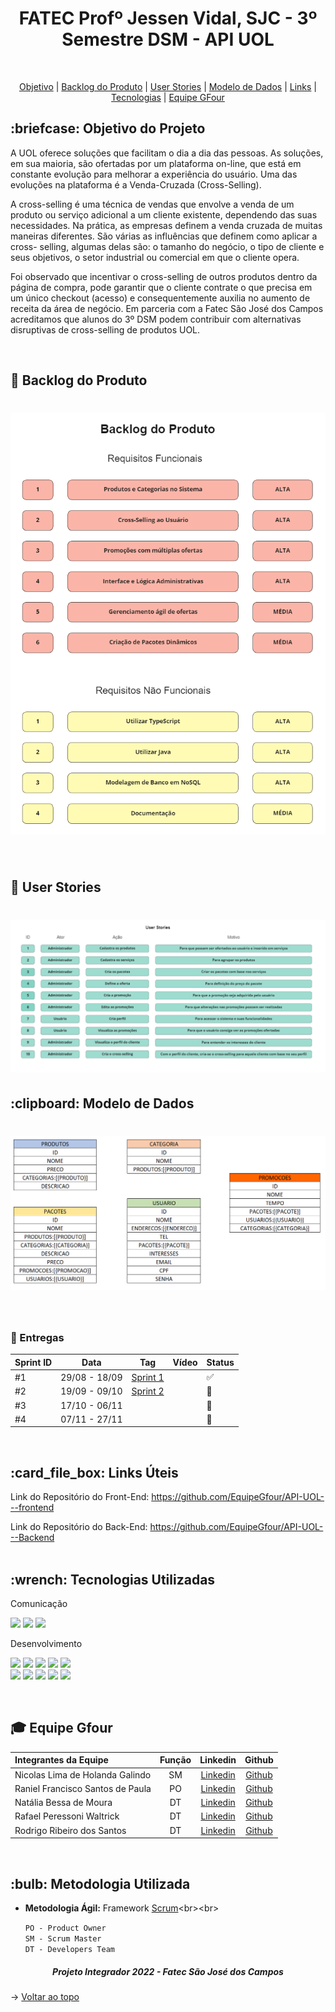 <p align="center">
<h1 align="center"> FATEC Profº Jessen Vidal, SJC - 3º Semestre DSM - API UOL </h1>
<br id="topo">
<p align="center">
    <a href="#Objetivo">Objetivo</a>  |  
    <a href="#backlog">Backlog do Produto</a>  |
    <a href="#userstories">User Stories</a>  |
    <a href="#modelo">Modelo de Dados</a>  |
    <a href="#links">Links</a>  |  
    <a href="#tecnologias">Tecnologias</a>  |  
    <a href="#equipe">Equipe GFour</a>
</p>


<span id="Objetivo">
<h2> :briefcase: Objetivo do Projeto </h2>
<p>A UOL oferece soluções que facilitam o dia a dia das pessoas. As soluções, em sua maioria, são ofertadas por um plataforma on-line, que está em constante evolução para melhorar a experiência do usuário. Uma das evoluções na plataforma é a Venda-Cruzada (Cross-Selling).</p>

<p>A cross-selling é uma técnica de vendas que envolve a venda de um produto ou serviço adicional a um cliente existente, dependendo das suas necessidades. Na prática, as empresas definem a venda cruzada de muitas maneiras diferentes. São várias as influências que definem como aplicar a cross-
selling, algumas delas são: o tamanho do negócio, o tipo de cliente e seus objetivos, o setor industrial ou comercial em que o cliente opera.</p>

<p>Foi observado que incentivar o cross-selling de outros produtos dentro da página de compra, pode garantir que o cliente contrate o que precisa em um único checkout (acesso) e consequentemente auxilia no aumento de receita da área de negócio.
Em parceria com a Fatec São José dos Campos acreditamos que alunos do 3º DSM podem contribuir com alternativas disruptivas de cross-selling de produtos UOL.</p>
<br>

<span id="backlog">
<h2> 📑 Backlog do Produto</h2>
<h1 align="center">
<img src = "/img/BacklogProduto.png"></h1>
<br>

<span id="userstories">
<h2> 📑 User Stories</h2>
<h1 align="center">
<img src = "/img/UserStories.png"></h1>


<span id="modelo">
<h2> :clipboard: Modelo de Dados</h2>
<h1 align="center">
<img src = "/img/ModeloDados.png"></h1>
<br>

### 🎯 Entregas

Sprint ID | Data | Tag | Vídeo | Status
----------|------|-----|-------|--------
#1 | 29/08 - 18/09 |[Sprint 1](https://github.com/EquipeGfour/API-3Semestre-UOL/tree/Sprint01)||:white_check_mark:|
#2 | 19/09 - 09/10 |[Sprint 2](https://github.com/EquipeGfour/API-3Semestre-UOL/tree/Sprint02)||:black_square_button:|
#3 | 17/10 - 06/11 |||:black_square_button:| 
#4 | 07/11 - 27/11 |||:black_square_button:| 
<br>

<span id="links">
<h2>:card_file_box: Links Úteis</h2>

Link do Repositório do Front-End: https://github.com/EquipeGfour/API-UOL---frontend

Link do Repositório do Back-End: https://github.com/EquipeGfour/API-UOL---Backend
<br>
<br>
<span id="tecnologias">
<h2>:wrench: Tecnologias Utilizadas</h2>
<p>
<p> Comunicação <p>
<img src="https://img.shields.io/badge/Slack-CED4DA?style=for-the-badge&logo=slack&logoColor=4A154B"/> 
<img src="https://img.shields.io/badge/Discord-CED4DA?style=for-the-badge&logo=discord&logoColor=5865F2"/> 
<img src="https://img.shields.io/badge/Trello-CED4DA?style=for-the-badge&logo=trello&logoColor=0052CC"/>
<p> Desenvolvimento <p>
<img src="https://img.shields.io/badge/Figma-CED4DA?style=for-the-badge&logo=figma&logoColor=F24E1E"/>
<img src="https://img.shields.io/badge/Eclipse-CED4DA?style=for-the-badge&logo=eclipse&logoColor=2C2255" />
<img src="https://img.shields.io/badge/CSS3-CED4DA?style=for-the-badge&logo=css3&logoColor=1572B6"/> 
<img src="https://img.shields.io/badge/JavaScript-CED4DA?style=for-the-badge&logo=javascript&logoColor=F7DF1E"/>  
<img src="https://img.shields.io/badge/TypeScript-CED4DA?style=for-the-badge&logo=typescript&logoColor=007ACC"/> 
<br>
<img src="https://img.shields.io/badge/Java-CED4DA?style=for-the-badge&logo=java&logoColor=ff8000" />
<img src="https://img.shields.io/badge/Spring-CED4DA?style=for-the-badge&logo=spring&logoColor=6DB33F" />
<img src="https://img.shields.io/badge/React-CED4DA?style=for-the-badge&logo=react&logoColor=61DAFB"/> 
<img src="https://img.shields.io/badge/MongoDB-CED4DA?style=for-the-badge&logo=mongodb&logoColor=4EA94B"/>
<img src="https://img.shields.io/badge/Swagger-CED4DA?style=for-the-badge&logo=Swagger&logoColor=4EA94B" />
</p>
<br>

<div id='equipe'>
<h2> 🎓 Equipe Gfour</h2>
    

Integrantes da Equipe | Função | Linkedin | Github| 
:--------- | :------: | :-------: | :-------: | 
Nicolas Lima de Holanda Galindo | SM | [Linkedin](https://www.linkedin.com/in/nicolas-lima-2a75a3220/) | [Github](https://github.com/Nicolas734)|
Raniel Francisco Santos de Paula | PO |[Linkedin](https://www.linkedin.com/in/raniel-santos-204878222/)| [Github](https://github.com/Raniel-Santos)|
Natália Bessa de Moura | DT | [Linkedin](https://www.linkedin.com/in/natalia-bessa-59b671220/) | [Github](https://github.com/lirabessa)|
Rafael Peressoni Waltrick | DT | [Linkedin](https://www.linkedin.com/in/rafael-p-waltrick-7211b4221) |  [Github](https://github.com/rafawaltrick)|
Rodrigo Ribeiro dos Santos | DT | [Linkedin](https://www.linkedin.com/in/rodrigo-ribeiro-5008211b8/) | [Github](https://github.com/rodrigoribeiro027)|



<br>
	
<h2>:bulb: Metodologia Utilizada</h2>

* **Metodologia Ágil:** Framework [Scrum](https://blog.contaazul.com/metodologia-scrum#:~:text=a%20planilha%20agora-,O%20que%20%C3%A9%20a%20metodologia%20Scrum,desenvolvedores%20de%20softwares%20e%20sistemas.)<br><br>

	`PO - Product Owner`<br>
	`SM - Scrum Master`<br>
	`DT - Developers Team`  

</div>
 
 <h5 align="center">  Projeto Integrador 2022 - Fatec São José dos Campos </h5>
 
 → [Voltar ao topo](#topo)
